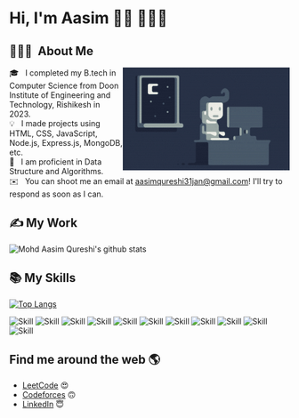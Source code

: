 # Hi, I'm Aasim 👋🏾 👩🏾‍💻  

## 👨🏻‍💻 &nbsp;About Me

<img alt="Night Coding" src="https://raw.githubusercontent.com/AVS1508/AVS1508/master/assets/Night-Coding.gif" align="right"/>

🎓 &nbsp; I completed my B.tech in Computer Science from Doon Institute of Engineering and Technology, Rishikesh in 2023.\
💡 &nbsp; I made projects using HTML, CSS, JavaScript, Node.js, Express.js, MongoDB, etc.\
🌱 &nbsp; I am proficient in Data Structure and Algorithms.\
✉️ &nbsp; You can shoot me an email at aasimqureshi31jan@gmail.com! I'll try to respond as soon as I can.

## ✍ My Work
![Mohd Aasim Qureshi's github stats](https://github-readme-stats.vercel.app/api?username=aasim3101&show_icons=true&theme=radical)
   
## 📚 My Skills
  [![Top Langs](https://github-readme-stats.vercel.app/api/top-langs/?username=aasim3101&layout=compact&show_icons=true&theme=radical)](https://github.com/aasim3101/aasim3101)
  
![Skill](https://img.shields.io/badge/HTML5-E34F26?style=for-the-badge&logo=html5&logoColor=white)
![Skill](https://img.shields.io/badge/CSS3-1572B6?style=for-the-badge&logo=css3&logoColor=white)
![Skill](https://img.shields.io/badge/JavaScript-323330?style=for-the-badge&logo=javascript&logoColor=F7DF1E)
![Skill](https://img.shields.io/badge/Mongo-db-ffca28?style=for-the-badge&logo=mongodb&logoColor=white)
![Skill](https://img.shields.io/badge/Express.js-0078D4?style=for-the-badge&logo=express.js&logoColor=white)
![Skill](https://img.shields.io/badge/Node.js-43853D?style=for-the-badge&logo=node.js&logoColor=white)
  ![Skill](https://img.shields.io/badge/C-ffca28?style=for-the-badge&logo=c&logoColor=white)
![Skill](https://img.shields.io/badge/Bootstrap-563D7C?style=for-the-badge&logo=bootstrap&logoColor=white)
![Skill](https://img.shields.io/badge/Material--UI-0081CB?style=for-the-badge&logo=material-ui&logoColor=white)
![Skill](https://img.shields.io/badge/Heroku-430098?style=for-the-badge&logo=heroku&logoColor=white)
![Skill](https://img.shields.io/badge/Git-F05032?style=for-the-badge&logo=git&logoColor=white)


## Find me around the web 🌎
- <a href="https://leetcode.com/aasim3101/">LeetCode</a> 😍
- <a href="https://codeforces.com/profile/aasim3101">Codeforces</a> 🙃
- <a href="https://www.linkedin.com/in/mohd-aasim-qureshi-1309961b2/">LinkedIn</a> 😇
